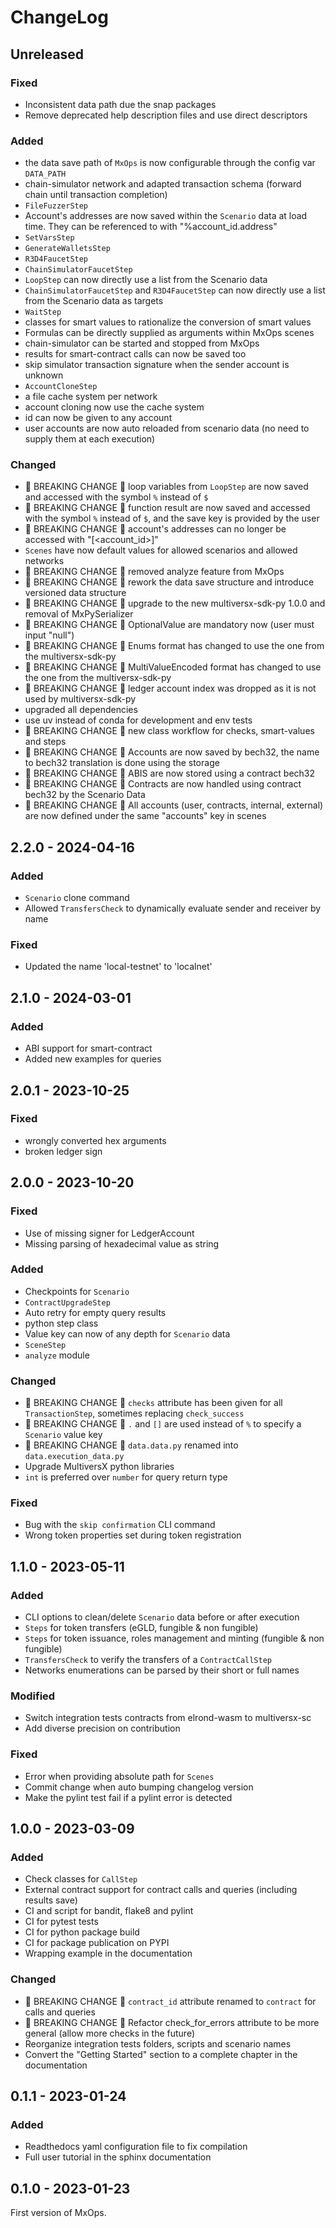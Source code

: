 # ChangeLog

## Unreleased

### Fixed

- Inconsistent data path due the snap packages
- Remove deprecated help description files and use direct descriptors

### Added

- the data save path of `MxOps` is now configurable through the config var `DATA_PATH`
- chain-simulator network and adapted transaction schema (forward chain until transaction completion)
- `FileFuzzerStep`
- Account's addresses are now saved within the `Scenario` data at load time. They can be referenced to with "%account_id.address"
- `SetVarsStep`
- `GenerateWalletsStep`
- `R3D4FaucetStep`
- `ChainSimulatorFaucetStep`
- `LoopStep` can now directly use a list from the Scenario data
- `ChainSimulatorFaucetStep` and `R3D4FaucetStep` can now directly use a list from the Scenario data as targets
- `WaitStep`
- classes for smart values to rationalize the conversion of smart values
- Formulas can be directly supplied as arguments within MxOps scenes
- chain-simulator can be started and stopped from MxOps
- results for smart-contract calls can now be saved too
- skip simulator transaction signature when the sender account is unknown
- `AccountCloneStep`
- a file cache system per network
- account cloning now use the cache system
- id can now be given to any account
- user accounts are now auto reloaded from scenario data (no need to supply them at each execution)


### Changed

- 🚨 BREAKING CHANGE 🚨 loop variables from `LoopStep` are now saved and accessed with the symbol `%` instead of `$`
- 🚨 BREAKING CHANGE 🚨 function result are now saved and accessed with the symbol `%` instead of `$`, and the save key is provided by the user
- 🚨 BREAKING CHANGE 🚨 account's addresses can no longer be accessed with "[<account_id>]"
- `Scenes` have now default values for allowed scenarios and allowed networks
- 🚨 BREAKING CHANGE 🚨 removed analyze feature from MxOps
- 🚨 BREAKING CHANGE 🚨 rework the data save structure and introduce versioned data structure
- 🚨 BREAKING CHANGE 🚨 upgrade to the new multiversx-sdk-py 1.0.0 and removal of MxPySerializer
- 🚨 BREAKING CHANGE 🚨 OptionalValue are mandatory now (user must input "null")
- 🚨 BREAKING CHANGE 🚨 Enums format has changed to use the one from the multiversx-sdk-py
- 🚨 BREAKING CHANGE 🚨 MultiValueEncoded format has changed to use the one from the multiversx-sdk-py
- 🚨 BREAKING CHANGE 🚨 ledger account index was dropped as it is not used by multiversx-sdk-py
- upgraded all dependencies
- use uv instead of conda for development and env tests
- 🚨 BREAKING CHANGE 🚨 new class workflow for checks, smart-values and steps
- 🚨 BREAKING CHANGE 🚨 Accounts are now saved by bech32, the name to bech32 translation is done using the storage
- 🚨 BREAKING CHANGE 🚨 ABIS are now stored using a contract bech32
- 🚨 BREAKING CHANGE 🚨 Contracts are now handled using contract bech32 by the Scenario Data
- 🚨 BREAKING CHANGE 🚨 All accounts (user, contracts, internal, external) are now defined under the same "accounts" key in scenes



## 2.2.0 - 2024-04-16

### Added

- `Scenario` clone command
- Allowed `TransfersCheck` to dynamically evaluate sender and receiver by name

### Fixed

- Updated the name 'local-testnet' to 'localnet'

## 2.1.0 - 2024-03-01

### Added

- ABI support for smart-contract
- Added new examples for queries

## 2.0.1 - 2023-10-25

### Fixed

- wrongly converted hex arguments
- broken ledger sign

## 2.0.0 - 2023-10-20

### Fixed

- Use of missing signer for LedgerAccount
- Missing parsing of hexadecimal value as string

### Added

- Checkpoints for `Scenario`
- `ContractUpgradeStep`
- Auto retry for empty query results
- python step class
- Value key can now of any depth for `Scenario` data
- `SceneStep`
- `analyze` module

### Changed

- 🚨 BREAKING CHANGE 🚨 `checks` attribute has been given for all `TransactionStep`, sometimes replacing `check_success`
- 🚨 BREAKING CHANGE 🚨 `.` and `[]` are used instead of `%` to specify a `Scenario` value key
- 🚨 BREAKING CHANGE 🚨 `data.data.py` renamed into `data.execution_data.py`
- Upgrade MultiversX python libraries
- `int` is preferred over `number` for query return type

### Fixed

- Bug with the `skip confirmation` CLI command
- Wrong token properties set during token registration

## 1.1.0 - 2023-05-11

### Added

- CLI options to clean/delete `Scenario` data before or after execution
- `Steps` for token transfers (eGLD, fungible & non fungible)
- `Steps` for token issuance, roles management and minting (fungible & non fungible)
- `TransfersCheck` to verify the transfers of a `ContractCallStep`
- Networks enumerations can be parsed by their short or full names

### Modified

- Switch integration tests contracts from elrond-wasm to multiversx-sc
- Add diverse precision on contribution

### Fixed

- Error when providing absolute path for `Scenes`
- Commit change when auto bumping changelog version
- Make the pylint test fail if a pylint error is detected

## 1.0.0 - 2023-03-09

### Added

- Check classes for `CallStep`
- External contract support for contract calls and queries (including results save)
- CI and script for bandit, flake8 and pylint
- CI for pytest tests
- CI for python package build
- CI for package publication on PYPI
- Wrapping example in the documentation

### Changed

- 🚨 BREAKING CHANGE 🚨 `contract_id` attribute renamed to `contract` for calls and queries
- 🚨 BREAKING CHANGE 🚨 Refactor check_for_errors attribute to be more general (allow more checks in the future)
- Reorganize integration tests folders, scripts and scenario names
- Convert the "Getting Started" section to a complete chapter in the documentation

## 0.1.1 - 2023-01-24

### Added

- Readthedocs yaml configuration file to fix compilation
- Full user tutorial in the sphinx documentation

## 0.1.0 - 2023-01-23

First version of MxOps.
